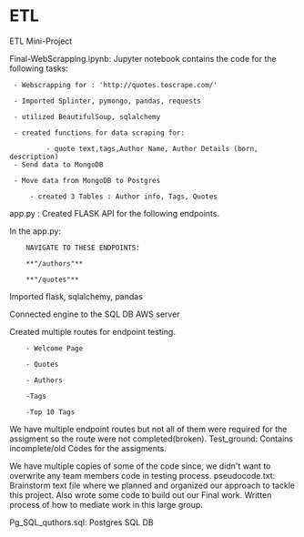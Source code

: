 # ETL
ETL Mini-Project

Final-WebScrapping.ipynb: Jupyter notebook contains the code for the following tasks:

     - Webscrapping for : 'http://quotes.toscrape.com/'

     - Imported Splinter, pymongo, pandas, requests

     - utilized BeautifulSoup, sqlalchemy

     - created functions for data scraping for:
 
             - quote text,tags,Author Name, Author Details (born, description)        
     - Send data to MongoDB 

     - Move data from MongoDB to Postgres

         - created 3 Tables : Author info, Tags, Quotes
         
app.py : Created FLASK API for the following endpoints.

In the app.py:

        NAVIGATE TO THESE ENDPOINTS:

        **"/authors"**

        **"/quotes"**


Imported flask, sqlalchemy, pandas

Connected engine to the SQL DB AWS server

Created multiple routes for endpoint testing.
        
        - Welcome Page
        
        - Quotes

        - Authors

        -Tags

        -Top 10 Tags

We have multiple endpoint routes but not all of them were required for the assigment so the route were not completed(broken). 
Test_ground: Contains incomplete/old Codes for the assigments.

 We have multiple copies of some of the code since, we didn't want to overwrite any team members code in testing process. 
pseudocode.txt: Brainstorm text file where we planned and organized our approach to tackle this project. Also wrote some code to build out our Final work. Written process of how to mediate work in this large group.

Pg_SQL_quthors.sql: Postgres SQL DB  

